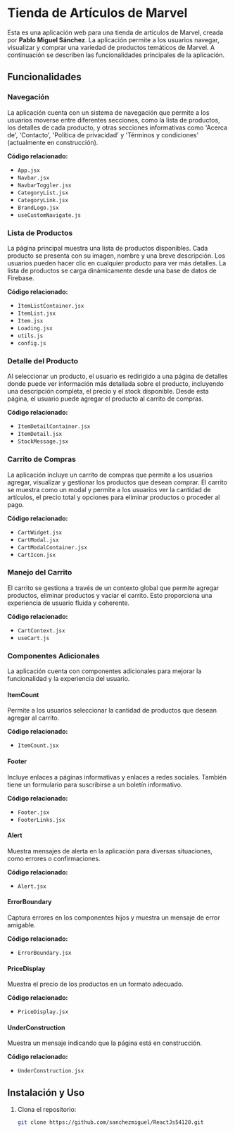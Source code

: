 # Tienda de Artículos de Marvel

Esta es una aplicación web para una tienda de artículos de Marvel, creada por **Pablo Miguel Sánchez**. La aplicación permite a los usuarios navegar, visualizar y comprar una variedad de productos temáticos de Marvel. A continuación se describen las funcionalidades principales de la aplicación.

## Funcionalidades

### Navegación
La aplicación cuenta con un sistema de navegación que permite a los usuarios moverse entre diferentes secciones, como la lista de productos, los detalles de cada producto, y otras secciones informativas como 'Acerca de', 'Contacto', 'Política de privacidad' y 'Términos y condiciones' (actualmente en construcción).

**Código relacionado:**
- `App.jsx`
- `Navbar.jsx`
- `NavbarToggler.jsx`
- `CategoryList.jsx`
- `CategoryLink.jsx`
- `BrandLogo.jsx`
- `useCustomNavigate.js`

### Lista de Productos
La página principal muestra una lista de productos disponibles. Cada producto se presenta con su imagen, nombre y una breve descripción. Los usuarios pueden hacer clic en cualquier producto para ver más detalles. La lista de productos se carga dinámicamente desde una base de datos de Firebase.

**Código relacionado:**
- `ItemListContainer.jsx`
- `ItemList.jsx`
- `Item.jsx`
- `Loading.jsx`
- `utils.js`
- `config.js`

### Detalle del Producto
Al seleccionar un producto, el usuario es redirigido a una página de detalles donde puede ver información más detallada sobre el producto, incluyendo una descripción completa, el precio y el stock disponible. Desde esta página, el usuario puede agregar el producto al carrito de compras.

**Código relacionado:**
- `ItemDetailContainer.jsx`
- `ItemDetail.jsx`
- `StockMessage.jsx`

### Carrito de Compras
La aplicación incluye un carrito de compras que permite a los usuarios agregar, visualizar y gestionar los productos que desean comprar. El carrito se muestra como un modal y permite a los usuarios ver la cantidad de artículos, el precio total y opciones para eliminar productos o proceder al pago.

**Código relacionado:**
- `CartWidget.jsx`
- `CartModal.jsx`
- `CartModalContainer.jsx`
- `CartIcon.jsx`

### Manejo del Carrito
El carrito se gestiona a través de un contexto global que permite agregar productos, eliminar productos y vaciar el carrito. Esto proporciona una experiencia de usuario fluida y coherente.

**Código relacionado:**
- `CartContext.jsx`
- `useCart.js`

### Componentes Adicionales
La aplicación cuenta con componentes adicionales para mejorar la funcionalidad y la experiencia del usuario.

#### ItemCount
Permite a los usuarios seleccionar la cantidad de productos que desean agregar al carrito.

**Código relacionado:**
- `ItemCount.jsx`

#### Footer
Incluye enlaces a páginas informativas y enlaces a redes sociales. También tiene un formulario para suscribirse a un boletín informativo.

**Código relacionado:**
- `Footer.jsx`
- `FooterLinks.jsx`

#### Alert
Muestra mensajes de alerta en la aplicación para diversas situaciones, como errores o confirmaciones.

**Código relacionado:**
- `Alert.jsx`

#### ErrorBoundary
Captura errores en los componentes hijos y muestra un mensaje de error amigable.

**Código relacionado:**
- `ErrorBoundary.jsx`

#### PriceDisplay
Muestra el precio de los productos en un formato adecuado.

**Código relacionado:**
- `PriceDisplay.jsx`

#### UnderConstruction
Muestra un mensaje indicando que la página está en construcción.

**Código relacionado:**
- `UnderConstruction.jsx`

## Instalación y Uso

1. Clona el repositorio:
   ```bash
   git clone https://github.com/sanchezmiguel/ReactJs54120.git
